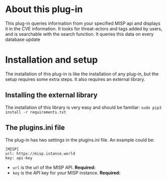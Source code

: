 # About this plug-in
This plug-in queries information from your specified MISP api and
 displays it in the CVE information. It looks for threat-actors and
 tags added by users, and is searchable with the search function. It
 queries this data on every database update
 
# Installation and setup
The installation of this plug-in is like the installation of any
 plug-in, but the setup requires some extra steps. It also requires an
 external library.

## Installing the external library
The installation of this library is very easy and should be familiar:
 `sudo pip3 install -r requirements.txt`

## The plugins.ini file
The plug-in has two settings in the plugins.ini file. An example could
 be:

```
[MISP]
url: https://misp.istance.world
key: api-key 
```
 * `url` is the url of the MISP API. **Required:**
 * `key` is the API key for your MISP instance. **Required:**
